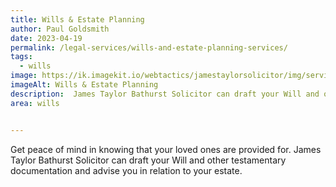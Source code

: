 ```yaml
---
title: Wills & Estate Planning
author: Paul Goldsmith
date: 2023-04-19
permalink: /legal-services/wills-and-estate-planning-services/
tags:
  - wills
image: https://ik.imagekit.io/webtactics/jamestaylorsolicitor/img/services/wills-600x400.jpg
imageAlt: Wills & Estate Planning
description:  James Taylor Bathurst Solicitor can draft your Will and other testamentary documentation and advise you in relation to your estate.
area: wills


---
```




Get peace of mind in knowing that your loved ones are provided for. James Taylor Bathurst Solicitor can draft your Will and other testamentary documentation and advise you in relation to your estate.